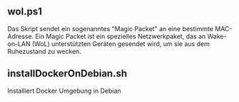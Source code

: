 ## wol.ps1
Das Skript sendet ein sogenanntes "Magic Packet" an eine bestimmte MAC-Adresse. Ein Magic Packet ist ein spezielles Netzwerkpaket, das an Wake-on-LAN (WoL) unterstützten Geräten gesendet wird, um sie aus dem Ruhezustand zu wecken.

##  installDockerOnDebian.sh
Installiert Docker Umgebung in Debian
